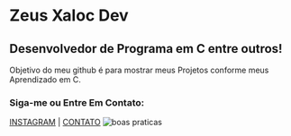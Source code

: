 #         Zeus Xaloc Dev 
## Desenvolvedor de Programa em C entre outros!
Objetivo do meu github é para mostrar meus Projetos conforme meus Aprendizado em C.
### Siga-me ou Entre Em Contato:
[INSTAGRAM](https://instagram.com/zeusxaloc_dev) | [CONTATO](https://wa.me/+5592999652961)
![boas praticas]()

